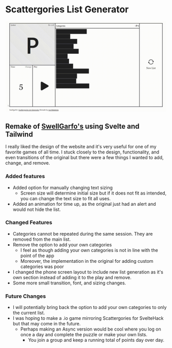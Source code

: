 # Scattergories List Generator
![Preview](/static/preview.gif)

## Remake of [SwellGarfo's](https://swellgarfo.com/scattergories/) using Svelte and Tailwind
I really liked the design of the website and it's very useful for one of my favorite games of all time. I stuck closely to the design, functionality, and even transitions of the original but there were a few things I wanted to add, change, and remove.
### Added features
- Added option for manually changing text sizing
  - Screen size will determine initial size but if it does not fit as intended, you can change the text size to fit all uses.
- Added an animation for time up, as the original just had an alert and would not hide the list.
### Changed Features
- Categories cannot be repeated during the same session. They are removed from the main list.
- Remove the option to add your own categories
  - I feel as though adding your own categories is not in line with the point of the app
  - Moreover, the implementation in the original for adding custom categories was poor
- I changed the phone screen layout to include new list generation as it's own section instead of adding it to the play and remove. 
- Some more small transition, font, and sizing changes.

### Future Changes
- I will potentially bring back the option to add your own categories to only the current list.
- I was hoping to make a .io game mirroring Scattergories for SvelteHack but that may come in the future.
  - Perhaps making an Async version would be cool where you log on once a day and complete the puzzle or make your own lists. 
    - You join a group and keep a running total of points day over day.